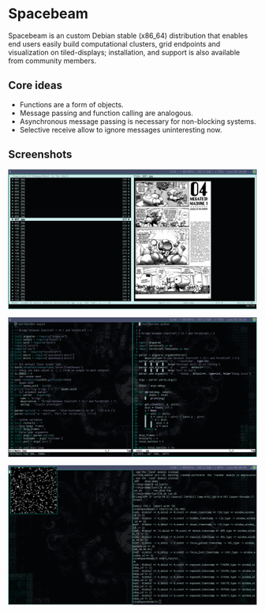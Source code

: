 # Spacebeam

Spacebeam is an custom Debian stable (x86_64) distribution that enables end users easily build computational clusters, grid endpoints and visualization on tiled-displays; installation, and support is also available from community members.

## Core ideas
- Functions are a form of objects.
- Message passing and function calling are analogous.
- Asynchronous message passing is necessary for non-blocking systems.
- Selective receive allow to ignore messages uninteresting now.

## Screenshots

![1](images/1.png)

![2](images/2.png)

![3](images/3.png)


